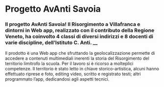 # Progetto AvAnti Savoia
### Il progetto AvAnti Savoia! Il Risorgimento a Villafranca e dintorni in Web app, realizzato con il contributo della Regione Veneto, ha coinvolto 4 classi di diversi indirizzi e 8 docenti di varie discipline, dell’Istituto C. Anti. __
Il prodotto è una Web app che sfruttando la geolocalizzazione permette di accedere a contenuti multimediali inerenti la storia del Risorgimento del territorio limitrofo la scuola. Per il lavoro si è ricorso a molteplici competenze. Il territorio è stato letto in chiave storico-artistica, alcuni hanno effettuato riprese e foto, editing video, scritto e registrato testi; altri programmato l’app, dedicandosi agli aspetti tecnici. 
